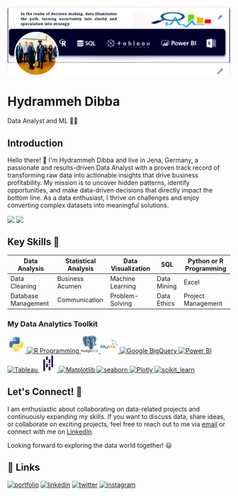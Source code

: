 ![Hydrammeh DIbba](https://github.com/adibba37/adibba37/blob/main/adibba.png)


# Hydrammeh Dibba
Data Analyst and ML 👩‍💼

## Introduction
Hello there! 👋 I'm Hydrammeh Dibba and live in Jena, Germany, a passionate and results-driven Data Analyst with a proven track record of transforming raw data into actionable insights that drive business profitability. My mission is to uncover hidden patterns, identify opportunities, and make data-driven decisions that directly impact the bottom line. As a data enthusiast, I thrive on challenges and enjoy converting complex datasets into meaningful solutions.

  <img align="center" width=40% src="https://github-readme-stats.vercel.app/api?username=adibba37&show_icons=true&theme=radical"/>
  <img align="center" width=40% src="https://github-readme-stats.vercel.app/api/top-langs/?username=adibba37&hide_progress=compact"/>



 ## Key Skills 🚀
| Data Analysis       | Statistical Analysis | Data Visualization | SQL           | Python or R Programming |
|---------------------|----------------------|--------------------|---------------|-------------------------|
| Data Cleaning       | Business Acumen      | Machine Learning   | Data Mining   | Excel                   |
| Database Management | Communication       | Problem-Solving    | Data Ethics   | Project Management      |
<h3 align="left">My Data Analytics Toolkit</h3>
<p align="left">
  <a href="https://www.python.org" target="_blank" rel="noreferrer">
    <img src="https://raw.githubusercontent.com/devicons/devicon/master/icons/python/python-original.svg" alt="python" width="40" height="40"/>
  </a>
  <a href="https://www.r-project.org/" target="_blank" rel="noreferrer">
    <img src="https://www.r-project.org/logo/Rlogo.svg" alt="R Programming" width="40" height="40"/>
  </a>
  <a href="https://www.postgresql.org" target="_blank" rel="noreferrer">
    <img src="https://raw.githubusercontent.com/devicons/devicon/master/icons/postgresql/postgresql-original-wordmark.svg" alt="postgresql" width="40" height="40"/>
  </a>
  <a href="https://www.mysql.com/" target="_blank" rel="noreferrer">
    <img src="https://raw.githubusercontent.com/devicons/devicon/master/icons/mysql/mysql-original-wordmark.svg" alt="mysql" width="40" height="40"/>
  </a>
  <a href="https://cloud.google.com/bigquery/" target="_blank" rel="noreferrer">
    <img src="https://cloud.google.com/images/social-icon-google-cloud-1200-630.png" alt="Google BigQuery" width="40" height="40"/>
  </a>
  <a href="https://powerbi.microsoft.com/" target="_blank" rel="noreferrer">
    <img src="https://w3skillset.com/wp-content/uploads/2021/09/PowerBI-Logo.png" alt="Power BI" width="40" height="40"/>
  </a>
   <a href="https://www.tableau.com/" target="_blank" rel="noreferrer">
    <img src="https://workforceedtech.org/wp-content/uploads/2019/03/Tableau_Logo_resized.png" alt="Tableau" width="40" height="40"/>
  <a href="https://pandas.pydata.org/" target="_blank" rel="noreferrer">
    <img src="https://raw.githubusercontent.com/devicons/devicon/2ae2a900d2f041da66e950e4d48052658d850630/icons/pandas/pandas-original.svg" alt="pandas" width="40" height="40"/>
  </a>
<a href="https://matplotlib.org/" target="_blank" rel="noreferrer">
  <img src="https://matplotlib.org/stable/_static/logo2_compressed.svg" alt="Matplotlib" width="40" height="40"/>
</a>     
<a href="https://seaborn.pydata.org/" target="_blank" rel="noreferrer">
    <img src="https://seaborn.pydata.org/_images/logo-mark-lightbg.svg" alt="seaborn" width="40" height="40"/>
  </a>     
<a href="https://plotly.com/" target="_blank" rel="noreferrer">
  <img src="https://cdn.analyticsvidhya.com/wp-content/uploads/2017/01/04015019/plotly_logo.png" alt="Plotly" width="40" height="40"/>
</a>     
  <a href="https://scikit-learn.org/" target="_blank" rel="noreferrer">
    <img src="https://upload.wikimedia.org/wikipedia/commons/0/05/Scikit_learn_logo_small.svg" alt="scikit_learn" width="40" height="40"/>
  </a>
</p>


## Let's Connect! 🤝
I am enthusiastic about collaborating on data-related projects and continuously expanding my skills. If you want to discuss data, share ideas, or collaborate on exciting projects, feel free to reach out to me via [email](mailto:adibba37@email.com) or connect with me on [LinkedIn](https://www.linkedin.com/in/hydrammeh-dibba-561a12153/).

Looking forward to exploring the data world together! 😃

## 🔗 Links 

[![portfolio](https://img.shields.io/badge/github-181717?style=for-the-badge&logo=github&logoColor=white)](https://github.com/adibba37)
[![linkedin](https://img.shields.io/badge/linkedin-0A66C2?style=for-the-badge&logo=linkedin&logoColor=white)](https://www.linkedin.com/in/hydrammeh-dibba-561a12153/)
[![twitter](https://img.shields.io/badge/twitter-1DA1F2?style=for-the-badge&logo=twitter&logoColor=white)](https://twitter.com/DibbaHonourable)
[![instagram](https://img.shields.io/badge/instagram-E4405F?style=for-the-badge&logo=instagram&logoColor=white)](https://www.instagram.com/honourabledibba/)



